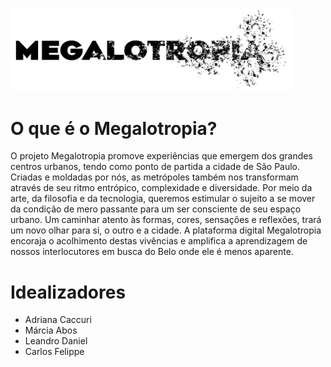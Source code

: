 <img src='images/megalotropia_logo_medium.png' width="450px" />

# O que é o Megalotropia?

O projeto Megalotropia promove experiências que emergem dos grandes centros urbanos, tendo como ponto de partida a cidade de São Paulo. Criadas e moldadas por nós, as metrópoles também nos transformam através de seu ritmo entrópico, complexidade e diversidade. Por meio da arte, da filosofia e da tecnologia, queremos estimular o sujeito a se mover da condição de mero passante para um ser consciente de seu espaço urbano. Um caminhar atento às formas, cores, sensações e reflexões, trará um novo olhar para si, o outro e a cidade. A plataforma digital Megalotropia encoraja o acolhimento destas vivências e amplifica a aprendizagem de nossos interlocutores em busca do Belo onde ele é menos aparente.

# Idealizadores
- Adriana Caccuri
- Márcia Abos
- Leandro Daniel
- Carlos Felippe



